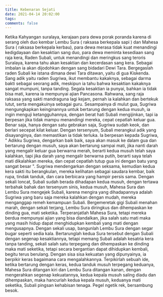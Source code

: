 ```yaml
---
title: Kebenaran Sejati
date: 2021-04-14 20:02:00
tags:
comments: false
---
```

Ketika Kahyangan suralaya, kerajaan para dewa porak poranda karena di serang oleh duo kembar Lembu Sura ( raksasa berkepala sapi ) dan Mahesa Sura ( raksasa berkepala kerbau), para dewa merasa tidak kuat menandingi kedigdayaan dan kesaktian sang duo, para dewa meminta kesediaan sang raja kera, Raden Subali, untuk menandingi dan meringkus sang teroris Suralaya, karena tahu akan kesaktian dan kecerdasan sang kera. Sebagai imbalan ia akan dijodohkan dengan sang bidadari Dewi Tara.
Bergegaslah raden Subali ke istana dimana dewi Tara ditawan, yaitu di gua Kiskenda. Sang adik yaitu raden Sugriwa, ikut membantu kakaknya, sebagai darma bakti sebagai seorang adik, meskipun ia tahu bahwa kesaktian kakaknya sangat mumpuni, tanpa tanding. Segala kesaktian ia punyai, bahkan ia tidak bisa mati, karena ia mempunyai ajian Pancasona. Rahwana, sang raja raksasa yang sakti mandraguna lagi kejam, pernah ia kalahkan dan bertekuk lutut, serta mengakuinya sebagai guru.
Sesampainya di mulut gua, Sugriwa mengungkapkan keinginannya untuk bertarung dengan kedua musuh, ia ingin menguji ketangguhannya, dengan berat hati Subali mengijinkan, tapi ia berpesan jika tidak mampu menandingi mereka, cepat cepatlah keluar gua. Benar saja, hanya dengan satu gebrakan saja, Sugriwa sudah keok, dan berlari secepat kilat keluar. Dengan tersenyum, Subali merangkul adik yang disayanginya, dan memastikan ia tidak terluka.
Ia berpesan kepada Sugriwa,
" Adikku Sugriwa, dengarkan baik baik, saya akan masuk ke dalam gua dan bertarung dengan musuh, saya akan bertarung sampai mati, jika nanti darah yang mengalir keluar gua berwarna merah, berarti kedua musuh telah saya kalahkan, tapi jika darah yang mengalir berwarna putih, berarti saya telah mati dikalahkan mereka, dan cepat cepatlah tutup gua ini dengan batu yang sangat besar ".
Sugriwa mendengarkan dengan seksama, kemudian kedua kera sakti itu berangkulan, mereka kelihatan sebagai saudara kembar, baik rupa, tindak tanduk, dan cara berbicara yang hampir persis sama.
Dengan sekali loncat, Subali sudah berada dihadapan kedua musuh, dengan tertawa terbahak bahak dan tersenyum sinis, kedua musuh, Mahesa Sura dan Lembu Sura mengejek Subali, karena mengira yang dihadapannya adalah Sugriwa yang baru saja mereka kalahkan dengan mudah, mereka menganggap remeh kemampuan Subali.
Bergemeretak gigi Subali menahan marah, dengan sekali terjang, Lembu Sura diringkus dan dihempaskan ke dinding gua, mati seketika. Terperanjatlah Mahesa Sura, tetapi mereka berdua mempunyai ajian yang bisa diandalkan, jika salah satu mati maka yang masih hidup dapat menghidupkan kembali yang mati dengan mengusapnya. Dengan sekali usap, bangunlah Lembu Sura dengan segar bugar seperti sedia kala. Bertarunglah kedua Sura tersebut dengan Subali dengan segenap kesaktiannya, tetapi memang Subali adalah kesatria kera tanpa tanding, sekali salah satu terpegang dan dihempaskan ke dinding maka mati seketika, tetapi secara bergantian dapat dihidupkan kembali, begitu terus berulang. Dengan sisa sisa kekuatan yang dipunyainya, ia berpikir keras bagaimana cara mengalahkannya. Terpikirlah sebuah ide, ketika bertarung dengan keras, kedua tanduk musuh terpegang keduanya, Mahesa Sura ditangan kiri dan Lembu Sura ditangan kanan, dengan mengerahkan segenap kekuatannya, kedua kepala musuh saling diadu dan dihempaskan, maka hancurlah kedua kepala musuh, keduanya mati seketika, Subali pingsan kehabisan tenaga.
Pegel ngetik rek, bersambung besok.
